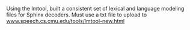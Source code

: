 Using the lmtool, built a consistent set of lexical and language modeling files for Sphinx decoders.
Must use a txt file to upload to www.speech.cs.cmu.edu/tools/lmtool-new.html
